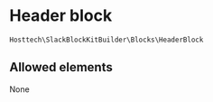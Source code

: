 ---
---

# Header block

`Hosttech\SlackBlockKitBuilder\Blocks\HeaderBlock`

## Allowed elements

None
